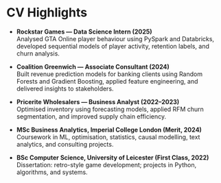 # CV Highlights

- **Rockstar Games — Data Science Intern (2025)**  
  Analysed GTA Online player behaviour using PySpark and Databricks, developed sequential models of player activity, retention labels, and churn analysis.  

- **Coalition Greenwich — Associate Consultant (2024)**  
  Built revenue prediction models for banking clients using Random Forests and Gradient Boosting, applied feature engineering, and delivered insights to stakeholders.  

- **Pricerite Wholesalers — Business Analyst (2022–2023)**  
  Optimised inventory using forecasting models, applied RFM churn segmentation, and improved supply chain efficiency.  

- **MSc Business Analytics, Imperial College London (Merit, 2024)**  
  Coursework in ML, optimisation, statistics, causal modelling, text analytics, and consulting projects.  

- **BSc Computer Science, University of Leicester (First Class, 2022)**  
  Dissertation: retro-style game development; projects in Python, algorithms, and systems.
